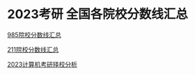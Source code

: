 # 2023考研 全国各院校分数线汇总

[985院校分数线汇总](https://noobdream.com/post/367219/)

[211院校分数线汇总](https://noobdream.com/post/367222/)

[2023计算机考研择校分析](https://noobdream.com/post/367218/)